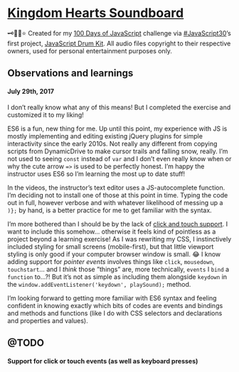 # [Kingdom Hearts Soundboard](https://skullface.github.io/kingdom-hearts-soundboard/)

🗝👑💗⭐️ Created for my [100 Days of JavaScript](https://github.com/skullface/100-javascript-projects) challenge via [#JavaScript30](https://javascript30.com/)’s first project, [JavaScript Drum Kit](https://github.com/wesbos/JavaScript30/tree/master/01%20-%20JavaScript%20Drum%20Kit). All audio files copyright to their respective owners, used for personal entertainment purposes only.

## Observations and learnings
#### July 29th, 2017
I don’t really know what any of this means! But I completed the exercise and customized it to my liking!

ES6 is a fun, new thing for me. Up until this point, my experience with JS is mostly implementing and editing existing jQuery plugins for simple interactivity since the early 2010s. Not really any different from copying scripts from DynamicDrive to make cursor trails and falling snow, really. I’m not used to seeing `const` instead of `var` and I don’t even really know when or why the cute arrow `=>` is used to be perfectly honest. I’m happy the instructor uses ES6 so I’m learning the most up to date stuff!

In the videos, the instructor’s text editor uses a JS-autocomplete function. I’m deciding not to install one of those at this point in time. Typing the code out in full, however verbose and with whatever likelihood of messing up a `)};` by hand, is a better practice for me to get familiar with the syntax.

I’m more bothered than I should be by the lack of [click and touch support](https://twitter.com/skullface/status/891458847067570177). I want to include this somehow… otherwise it feels kind of pointless as a project beyond a learning exercise! As I was rewriting my CSS, I instinctively included styling for small screens (mobile-first), but that little viewport styling is only good if your computer browser window is small. 😂 I know adding support for _pointer events_ involves things like `click`, `mousedown`, `touchstart`… and I *think* those ”things” are, more technically, `events` I `bind` a `function` to…?! But it’s not as simple as including them alongside `keydown` in the `window.addEventListener('keydown', playSound);` method.

I’m looking forward to getting more familiar with ES6 syntax and feeling confident in knowing exactly which bits of codes are events and bindings and methods and functions (like I do with CSS selectors and declarations and properties and values).

## @TODO
#### Support for click or touch events (as well as keyboard presses)
